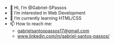 - 👋 Hi, I’m @Gabriel-SPassos
- 👀 I’m interested in Web Development
- 🌱 I’m currently learning HTML/CSS
- 📫 How to reach me: 
      <ul>
      <li>gabrielsantospassos17@gmail.com</li>
      <li>www.linkedin.com/in/gabriel-santos-passos/</li>
      </ul>
